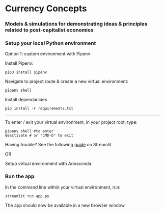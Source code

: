 # Currency Concepts

### Models &amp; simulations for demonstrating ideas &amp; principles related to post-capitalist economies


### Setup your local Python environment


Option 1: custom environment with Pipenv

Install Pipenv:
```
pip3 install pipenv
```
Navigate to project route & create a new virtual environment:
```
pipenv shell
```
Install dependancies
```
pip install -r requirements.txt
```
----
To enter / exit your virtual environment, in your project root, type:
```
pipenv shell #to enter
deactivate # or "CMD-D" to exit
```

Having trouble? See the following [guide](https://docs.streamlit.io/library/get-started/installation) on Streamlit

OR

Setup virtual environment with Annaconda

### Run the app

In the command line within your virtual environment, run:
```
streamlit run app.py
```
The app should now be available in a new browser window


